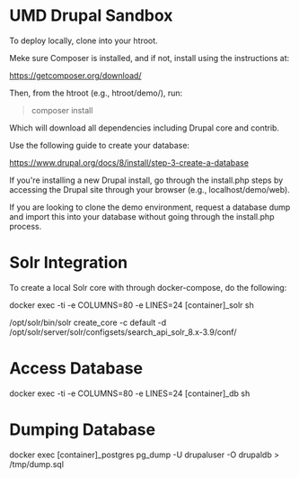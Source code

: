 # UMD Drupal Sandbox

To deploy locally, clone into your htroot.

Meke sure Composer is installed, and if not, install using the instructions at:

https://getcomposer.org/download/

Then, from the htroot (e.g., htroot/demo/), run:

> composer install

Which will download all dependencies including Drupal core and contrib.

Use the following guide to create your database:

https://www.drupal.org/docs/8/install/step-3-create-a-database

If you're installing a new Drupal install, go through the install.php steps by accessing the Drupal site through your browser (e.g., localhost/demo/web).

If you are looking to clone the demo environment, request a database dump and import this into your database without going through the install.php process.

# Solr Integration

To create a local Solr core with through docker-compose, do the following:

docker exec -ti -e COLUMNS=80 -e LINES=24 [container]_solr sh

/opt/solr/bin/solr create_core -c default -d /opt/solr/server/solr/configsets/search_api_solr_8.x-3.9/conf/

# Access Database

docker exec -ti -e COLUMNS=80 -e LINES=24 [container]_db sh

# Dumping Database

docker exec [container]_postgres pg_dump -U drupaluser -O drupaldb > /tmp/dump.sql
